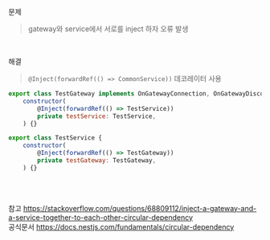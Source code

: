 문제
> gateway와 service에서 서로를 inject 하자 오류 발생

<br>

해결
> `@Inject(forwardRef(() => CommonService))` 데코레이터 사용
```js
export class TestGateway implements OnGatewayConnection, OnGatewayDisconnect {
    constructor(
        @Inject(forwardRef(() => TestService))
        private testService: TestService,
    ) {}
```
```js
export class TestService {
    constructor(
        @Inject(forwardRef(() => TestGateway))
        private testGateway: TestGateway,
    ) {}
```


<br>
<br>

참고 https://stackoverflow.com/questions/68809112/inject-a-gateway-and-a-service-together-to-each-other-circular-dependency <br>
공식문서 https://docs.nestjs.com/fundamentals/circular-dependency
